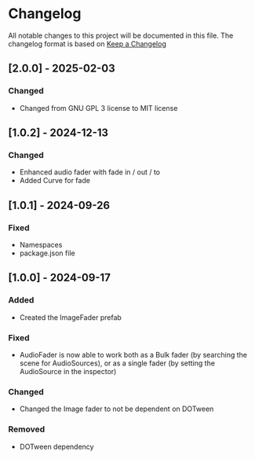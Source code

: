 # Changelog

All notable changes to this project will be documented in this file.
The changelog format is based on [Keep a Changelog](https://keepachangelog.com/en/1.0.0/)


## [2.0.0] - 2025-02-03
### Changed
- Changed from GNU GPL 3 license to MIT license


## [1.0.2] - 2024-12-13
### Changed

- Enhanced audio fader with fade in / out / to
- Added Curve for fade


## [1.0.1] - 2024-09-26
### Fixed
- Namespaces
- package.json file


## [1.0.0] - 2024-09-17
### Added
- Created the ImageFader prefab

### Fixed
- AudioFader is now able to work both as a Bulk fader (by searching the scene for AudioSources), or as a single fader (by setting the AudioSource in the inspector)

### Changed
- Changed the Image fader to not be dependent on DOTween

### Removed
- DOTween dependency
